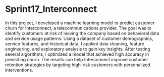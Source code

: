 # Sprint17_Interconnect
In this project, I developed a machine learning model to predict customer churn for Interconnect, a telecommunications provider. The goal was to identify customers at risk of leaving the company based on behavioral data and service usage patterns. Using a dataset of customer demographics, service features, and historical data, I applied data cleaning, feature engineering, and exploratory analysis to gain key insights. After testing several algorithms, I optimized a model that achieved high accuracy in predicting churn. The results can help Interconnect improve customer retention strategies by targeting high-risk customers with personalized interventions.
